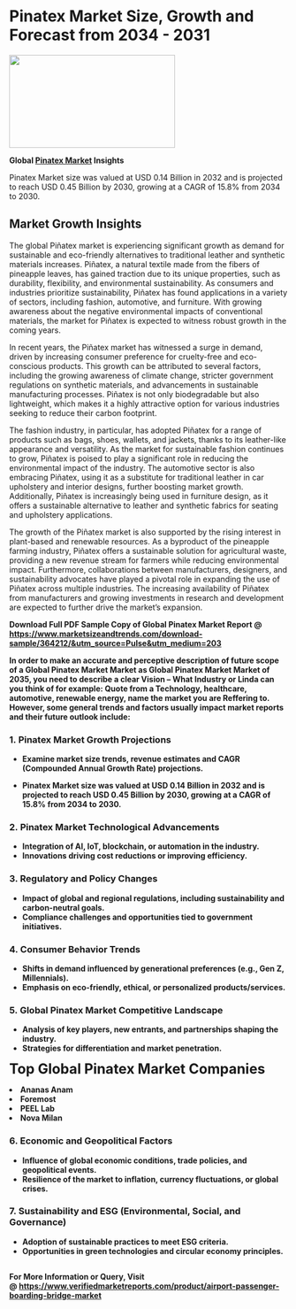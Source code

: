 <H1>Pinatex Market Size, Growth and Forecast from 2034 - 2031</H1><img class="aligncenter size-medium wp-image-584254" src="https://thirdeyenews.in/wp-content/uploads/2034/09/Global-Market-Research-300x168.jpeg" alt="" width="300" height="168" /><p><strong>Global&nbsp;<a href="https://www.marketsizeandtrends.com/download-sample/364212/&amp;utm_source=Pulse&amp;utm_medium=203">Pinatex Market</a> Insights</strong></p><p>Pinatex Market size was valued at USD 0.14 Billion in 2032 and is projected to reach USD 0.45 Billion by 2030, growing at a CAGR of 15.8% from 2034 to 2030.</p><p><h2>Market Growth Insights</h2> <p>The global Piñatex market is experiencing significant growth as demand for sustainable and eco-friendly alternatives to traditional leather and synthetic materials increases. Piñatex, a natural textile made from the fibers of pineapple leaves, has gained traction due to its unique properties, such as durability, flexibility, and environmental sustainability. As consumers and industries prioritize sustainability, Piñatex has found applications in a variety of sectors, including fashion, automotive, and furniture. With growing awareness about the negative environmental impacts of conventional materials, the market for Piñatex is expected to witness robust growth in the coming years.</p> <p><strong></strong></p> <p>In recent years, the Piñatex market has witnessed a surge in demand, driven by increasing consumer preference for cruelty-free and eco-conscious products. This growth can be attributed to several factors, including the growing awareness of climate change, stricter government regulations on synthetic materials, and advancements in sustainable manufacturing processes. Piñatex is not only biodegradable but also lightweight, which makes it a highly attractive option for various industries seeking to reduce their carbon footprint.</p> <p>The fashion industry, in particular, has adopted Piñatex for a range of products such as bags, shoes, wallets, and jackets, thanks to its leather-like appearance and versatility. As the market for sustainable fashion continues to grow, Piñatex is poised to play a significant role in reducing the environmental impact of the industry. The automotive sector is also embracing Piñatex, using it as a substitute for traditional leather in car upholstery and interior designs, further boosting market growth. Additionally, Piñatex is increasingly being used in furniture design, as it offers a sustainable alternative to leather and synthetic fabrics for seating and upholstery applications.</p> <p>The growth of the Piñatex market is also supported by the rising interest in plant-based and renewable resources. As a byproduct of the pineapple farming industry, Piñatex offers a sustainable solution for agricultural waste, providing a new revenue stream for farmers while reducing environmental impact. Furthermore, collaborations between manufacturers, designers, and sustainability advocates have played a pivotal role in expanding the use of Piñatex across multiple industries. The increasing availability of Piñatex from manufacturers and growing investments in research and development are expected to further drive the market’s expansion.</p> <p><strong></p><p><span class=""><strong>Download Full PDF Sample Copy of Global Pinatex Market Report</strong> @ <a href="https://www.marketsizeandtrends.com/download-sample/364212/&amp;utm_source=Pulse&amp;utm_medium=203" target="_blank">https://www.marketsizeandtrends.com/download-sample/364212/&amp;utm_source=Pulse&amp;utm_medium=203</a></span></p><p>In order to make an accurate and perceptive description of future scope of a Global&nbsp;Pinatex Market Market as Global&nbsp;Pinatex Market Market of 2035, you need to describe a clear Vision &ndash; What Industry or Linda can you think of for example: Quote from a Technology, healthcare, automotive, renewable energy, name the market you are Reffering to. However, some general trends and factors usually impact market reports and their future outlook include:</p><h3>1.&nbsp;<strong>Pinatex Market Growth Projections</strong></h3><ul><li>Examine market size trends, revenue estimates and CAGR (Compounded Annual Growth Rate) projections.</li><li><p>Pinatex Market size was valued at USD 0.14 Billion in 2032 and is projected to reach USD 0.45 Billion by 2030, growing at a CAGR of 15.8% from 2034 to 2030.</p></li></ul><h3>2.&nbsp;<strong>Pinatex Market Technological Advancements</strong></h3><ul><li>Integration of AI, IoT, blockchain, or automation in the industry.</li><li>Innovations driving cost reductions or improving efficiency.</li></ul><h3>3.&nbsp;<strong>Regulatory and Policy Changes</strong></h3><ul><li>Impact of global and regional regulations, including sustainability and carbon-neutral goals.</li><li>Compliance challenges and opportunities tied to government initiatives.</li></ul><h3>4.&nbsp;<strong>Consumer Behavior Trends</strong></h3><ul><li>Shifts in demand influenced by generational preferences (e.g., Gen Z, Millennials).</li><li>Emphasis on eco-friendly, ethical, or personalized products/services.</li></ul><h3>5.&nbsp;<strong>Global Pinatex Market Competitive Landscape</strong></h3><ul><li>Analysis of key players, new entrants, and partnerships shaping the industry.</li><li>Strategies for differentiation and market penetration.</li></ul><p data-pm-slice="1 1 []"><span style="color: inherit; font-family: inherit; font-size: 25px;">Top Global Pinatex Market Companies</span></p><div class="" data-test-id=""><p><li>Ananas Anam</li><li> Foremost</li><li> PEEL Lab</li><li> Nova Milan</li></p></div><h3>6.&nbsp;<strong>Economic and Geopolitical Factors</strong></h3><ul><li>Influence of global economic conditions, trade policies, and geopolitical events.</li><li>Resilience of the market to inflation, currency fluctuations, or global crises.</li></ul><h3>7.&nbsp;<strong>Sustainability and ESG (Environmental, Social, and Governance)</strong></h3><ul><li>Adoption of sustainable practices to meet ESG criteria.</li><li>Opportunities in green technologies and circular economy principles.</li></ul><h2><strong style="font-size: 14px;">For More Information or Query, Visit @&nbsp;</strong><a style="background-color: #ffffff; font-size: 14px;" href="https://www.marketsizeandtrends.com/report/pinatex-market/" target="_blank">https://www.verifiedmarketreports.com/product/airport-passenger-boarding-bridge-market</a></h2>
